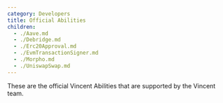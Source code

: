 ```yaml
---
category: Developers
title: Official Abilities
children:
  - ./Aave.md
  - ./Debridge.md
  - ./Erc20Approval.md
  - ./EvmTransactionSigner.md
  - ./Morpho.md
  - ./UniswapSwap.md
---
```


These are the official Vincent Abilities that are supported by the Vincent team.
